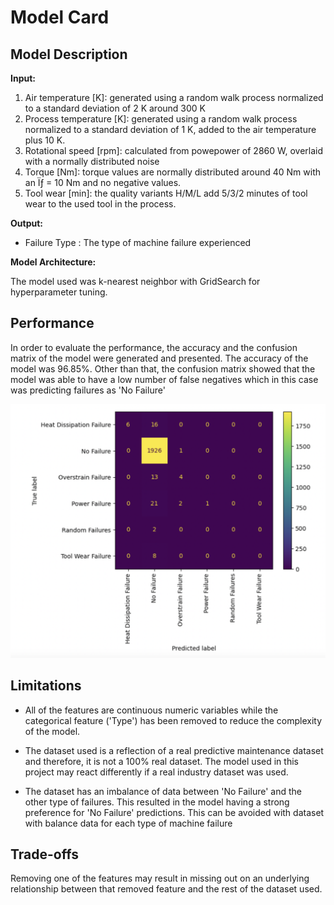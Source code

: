 # Model Card

## Model Description

**Input:** 

1. Air temperature [K]: generated using a random walk process normalized to a standard deviation of 2 K around 300 K
2. Process temperature [K]: generated using a random walk process normalized to a standard deviation of 1 K, added to the air temperature plus 10 K.
3. Rotational speed [rpm]: calculated from powepower of 2860 W, overlaid with a normally distributed noise
4. Torque [Nm]: torque values are normally distributed around 40 Nm with an Ïƒ = 10 Nm and no negative values.
5. Tool wear [min]: the quality variants H/M/L add 5/3/2 minutes of tool wear to the used tool in the process.

**Output:** 

- Failure Type : The type of machine failure experienced

**Model Architecture:**

The model used was k-nearest neighbor with GridSearch for hyperparameter tuning.

## Performance

In order to evaluate the performance, the accuracy and the confusion matrix of the model were generated and presented. The accuracy of the model was 96.85%. Other than that, the confusion matrix showed that the model was able to have a low number of false negatives which in this case was predicting failures as 'No Failure'

![confusion_matrix](conf_matrix.png)

## Limitations

- All of the features are continuous numeric variables while the categorical feature ('Type') has been removed to reduce the complexity of the model.

- The dataset used is a reflection of a real predictive maintenance dataset and therefore, it is not a 100% real dataset. The model used in this project may react differently if a real industry dataset was used.

- The dataset has an imbalance of data between 'No Failure' and the other type of failures. This resulted in the model having a strong preference for 'No Failure' predictions. This can be avoided with dataset with balance data for each type of machine failure

## Trade-offs

Removing one of the features may result in missing out on an underlying relationship between that removed feature and the rest of the dataset used.
